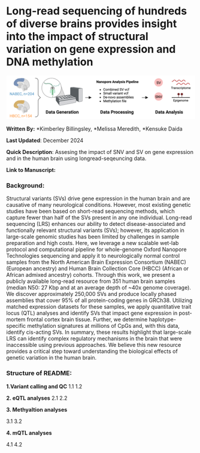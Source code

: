 # **Long-read sequencing of hundreds of diverse brains provides insight into the impact of structural variation on gene expression and DNA methylation**

![Sample Image](Workflow.png)

**Written By:** *Kimberley Billingsley, *Melissa Meredith, *Kensuke Daida

**Last Updated**: December 2024 

**Quick Description**: Assesing the impact of SNV and SV on gene expression and in the human brain using longread-seqeuncing data. 

**Link to Manuscript:** 

### **Background:**
Structural variants (SVs) drive gene expression in the human brain and are causative of many neurological conditions. However, most existing genetic studies have been based on short-read sequencing methods, which capture fewer than half of the SVs present in any one individual. Long-read sequencing (LRS) enhances our ability to detect disease-associated and functionally relevant structural variants (SVs); however, its application in large-scale genomic studies has been limited by challenges in sample preparation and high costs. Here, we leverage a new scalable wet-lab protocol and computational pipeline for whole-genome Oxford Nanopore Technologies sequencing and apply it to neurologically normal control samples from the North American Brain Expression Consortium (NABEC) (European ancestry) and Human Brain Collection Core (HBCC) (African or African admixed ancestry) cohorts. Through this work, we present a publicly available long-read resource from 351 human brain samples (median N50: 27 Kbp and at an average depth of ~40x genome coverage). We discover approximately 250,000 SVs and produce locally phased assemblies that cover 95% of all protein-coding genes in GRCh38. Utilizing matched expression datasets for these samples, we apply quantitative trait locus (QTL) analyses and identify SVs that impact gene expression in post-mortem frontal cortex brain tissue. Further, we determine haplotype-specific methylation signatures at millions of CpGs and, with this data, identify cis-acting SVs. In summary, these results highlight that large-scale LRS can identify complex regulatory mechanisms in the brain that were inaccessible using previous approaches. We believe this new resource provides a critical step toward understanding the biological effects of genetic variation in the human brain. 

### **Structure of README:**


**1.Variant calling and QC** 
1.1 
1.2 


**2. eQTL analyses** 
2.1 
2.2 


**3. Methyaltion analyses**

3.1 
3.2 

**4.  mQTL analyses**

4.1 
4.2 
